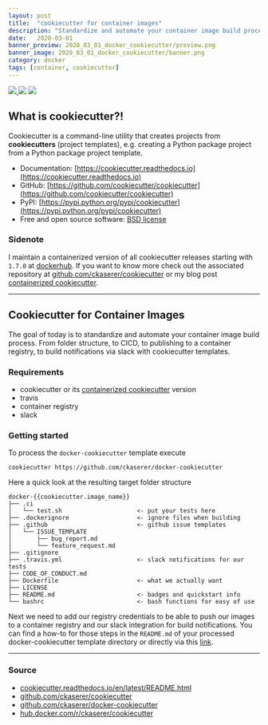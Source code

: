 ```yaml
---
layout: post
title:  "cookiecutter for container images"
description: "Standardize and automate your container image build process. From folder structure, to CICD, to publishing to a container registry, to build notifications via slack"
date:   2020-03-01
banner_preview: 2020_03_01_docker_cookiecutter/preview.png
banner_image: 2020_03_01_docker_cookiecutter/banner.png
category: docker
tags: [container, cookiecutter]
---
```


<a href="https://travis-ci.com/ckaserer/docker-cookiecutter">
    <img src="https://travis-ci.com/ckaserer/docker-cookiecutter.svg?branch=master" style="height: auto !important; width: auto !important; "/>
</a>
<img src="https://img.shields.io/badge/license-GPL%20v3.0-brightgreen.svg" style="height: auto !important; width: auto !important; "/>
<img src="https://img.shields.io/maintenance/yes/2020" style="height: auto !important; width: auto !important; "/>

## What is cookiecutter?!

Cookiecutter is a command-line utility that creates projects from **cookiecutters** (project templates), e.g. creating a Python package project from a Python package project template.

* Documentation: [https://cookiecutter.readthedocs.io](https://cookiecutter.readthedocs.io)
* GitHub: [https://github.com/cookiecutter/cookiecutter](https://github.com/cookiecutter/cookiecutter)
* PyPI: [https://pypi.python.org/pypi/cookiecutter](https://pypi.python.org/pypi/cookiecutter)
* Free and open source software: [BSD license](https://github.com/cookiecutter/cookiecutter/blob/master/LICENSE)

### Sidenote 

I maintain a containerized version of all cookiecutter releases starting with `1.7.0` at [dockerhub](https://hub.docker.com/r/ckaserer/cookiecutter).
If you want to know more check out the associated repository at [github.com/ckaserer/cookiecutter](https://github.com/ckaserer/cookiecutter) or my blog post [containerized cookiecutter](https://ckaserer.dev/docker/2020/02/15/cookiecutter.html).

---

## Cookiecutter for Container Images

The goal of today is to standardize and automate your container image build process. From folder structure, to CICD, to publishing to a container registry, to build notifications via slack with cookiecutter templates.

### Requirements
* cookiecutter or its [containerized cookiecutter](https://ckaserer.dev/docker/2020/02/15/cookiecutter.html) version
* travis
* container registry
* slack

### Getting started

To process the `docker-cookiecutter` template execute  

```
cookiecutter https://github.com/ckaserer/docker-cookiecutter
```

Here a quick look at the resulting target folder structure

```
docker-{{cookiecutter.image_name}}
├── .ci
│   └── test.sh                     <- put your tests here
├── .dockerignore                   <- ignore files when building
├── .github                         <- github issue templates
│   └── ISSUE_TEMPLATE
│       ├── bug_report.md
│       └── feature_request.md
├── .gitignore
├── .travis.yml                     <- slack notifications for our tests
├── CODE_OF_CONDUCT.md
├── Dockerfile                      <- what we actually want
├── LICENSE
├── README.md                       <- badges and quickstart info
└── bashrc                          <- bash functions for easy of use
```

Next we need to add our registry credentials to be able to push our images to a container registry and our slack integration for build notifications.
You can find a how-to for those steps in the `README.md` of your processed docker-cookiecutter template directory or directly via this [link](https://github.com/ckaserer/docker-travis-cli).

---

### Source 
* [cookiecutter.readthedocs.io/en/latest/README.html](https://cookiecutter.readthedocs.io/en/latest/README.html)
* [github.com/ckaserer/cookiecutter](https://github.com/ckaserer/cookiecutter)
* [github.com/ckaserer/docker-cookiecutter](https://github.com/ckaserer/docker-cookiecutter)
* [hub.docker.com/r/ckaserer/cookiecutter](https://hub.docker.com/r/ckaserer/cookiecutter)
